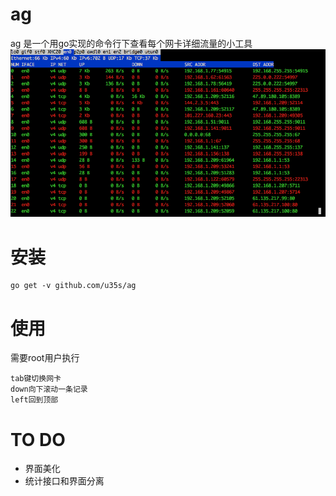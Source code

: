 # ag
 ag 是一个用go实现的命令行下查看每个网卡详细流量的小工具
![](./screen.png)

# 安装

```golang
go get -v github.com/u35s/ag
```

# 使用
需要root用户执行

```
tab键切换网卡
down向下滚动一条记录
left回到顶部
```

# TO DO
* 界面美化
* 统计接口和界面分离